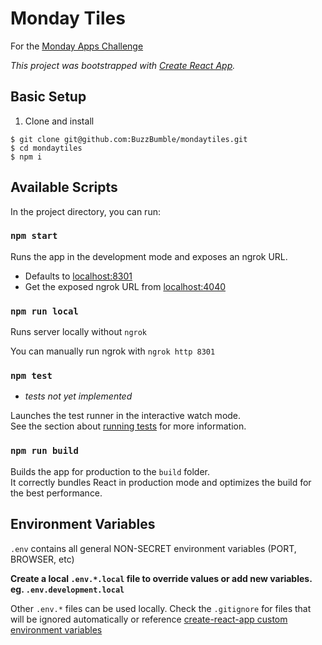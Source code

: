 # Monday Tiles
For the [Monday Apps Challenge ](https://mondayappsteams.devpost.com/ "Monday Apps Challenge ")

*This project was bootstrapped with [Create React App](https://github.com/facebook/create-react-app).*

## Basic Setup
1. Clone and install
```
$ git clone git@github.com:BuzzBumble/mondaytiles.git
$ cd mondaytiles
$ npm i
```

## Available Scripts

In the project directory, you can run:

### `npm start`

Runs the app in the development mode and exposes an ngrok URL.
* Defaults to [localhost:8301](http://localhost:8301 "localhost:8301")
* Get the exposed ngrok URL from [localhost:4040](http://localhost:4040 "localhost:4040")

### `npm run local`

Runs server locally without `ngrok`

You can manually run ngrok with `ngrok http 8301`

### `npm test`
* *tests not yet implemented*

Launches the test runner in the interactive watch mode.\
See the section about [running tests](https://facebook.github.io/create-react-app/docs/running-tests) for more information.

### `npm run build`

Builds the app for production to the `build` folder.\
It correctly bundles React in production mode and optimizes the build for the best performance.

## Environment Variables
`.env` contains all general NON-SECRET environment variables (PORT, BROWSER, etc)

**Create a local `.env.*.local` file to override values or add new variables. eg. `.env.development.local`**

Other `.env.*` files can be used locally. Check the `.gitignore` for files that will be ignored automatically or reference [create-react-app custom environment variables](https://create-react-app.dev/docs/adding-custom-environment-variables/#what-other-env-files-can-be-used "create-react-app custom environment variables")

